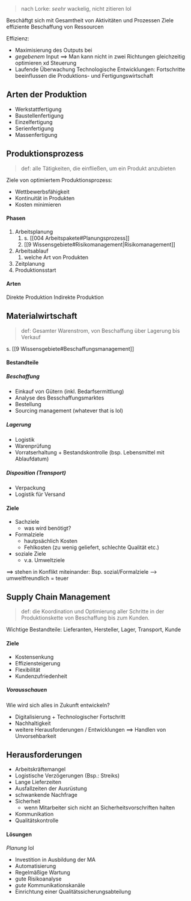 > nach Lorke: _seehr_ wackelig, nicht zitieren lol

Beschäftgt sich mit Gesamtheit von Aktivitäten und Prozessen
Ziele effiziente Beschaffung von Ressourcen

Effizienz:
- Maximisierung des Outputs bei
- _gegebenem_ Input
	==> Man kann nicht in zwei Richtungen gleichzeitig optimieren xd
Steuerung
- Laufende Überwachung
Technologische Entwicklungen: Fortschritte beeinflussen die Produktions- und Fertigungswirtschaft

## Arten der Produktion
- Werkstattfertigung
- Baustellenfertigung
- Einzelfertigung
- Serienfertigung
- Massenfertigung

## Produktionsprozess
> def: alle Tätigkeiten, die einfließen, um ein Produkt anzubieten

Ziele von optimiertem Produktionsprozess:
- Wettbewerbsfähigkeit
- Kontinuität in Produkten
- Kosten minimieren

#### Phasen
1) Arbeitsplanung
	1) s. [[004 Arbeitspakete#Planungsprozess]]
	2) [[9 Wissensgebiete#Risikomanagement|Risikomanagement]]
2) Arbeitsablauf
	1) welche Art von Produkten
3) Zeitplanung
4) Produktionsstart


#### Arten
Direkte Produktion
Indirekte Produktion


## Materialwirtschaft
> def: Gesamter Warenstrom, von Beschaffung über Lagerung bis Verkauf

s. [[9 Wissensgebiete#Beschaffungsmanagement]]

#### Bestandteile
##### Beschaffung
- Einkauf von Gütern (inkl. Bedarfsermittlung)
- Analyse des Besschaffungsmarktes
- Bestellung
- Sourcing management (whatever that is lol)
##### Lagerung
- Logistik
- Warenprüfung
- Vorratserhaltung + Bestandskontrolle (bsp. Lebensmittel mit Ablaufdatum)
##### Disposition (Transport)
- Verpackung
- Logistik für Versand

#### Ziele
- Sachziele
	- was wird benötigt?
- Formalziele
	- hautpsächlich Kosten
	- Fehlkosten (zu wenig geliefert, schlechte Qualität etc.)
- soziale Ziele
	- v.a. Umweltziele

==> stehen in Konflikt miteinander: 
Bsp. sozial/Formalziele --> umweltfreundlich = teuer

## Supply Chain Management
> def: die Koordination und Optimierung aller Schritte in der Produktionskette von Beschaffung bis zum Kunden.

Wichtige Bestandteile: Lieferanten, Hersteller, Lager, Transport, Kunde
#### Ziele
- Kostensenkung
- Effiziensteigerung
- Flexibilität
- Kundenzufriedenheit

##### Vorausschauen
Wie wird sich alles in Zukunft entwickeln?
- Digitalisierung + Technologischer Fortschritt
- Nachhaltigkeit
- weitere Herausforderungen / Entwicklungen
==> Handlen von Unvorsehbarkeit

## Herausforderungen
- Arbeitskräftemangel
- Logistische Verzögerungen (Bsp.: Streiks)
- Lange Lieferzeiten
- Ausfallzeiten der Ausrüstung
- schwankende Nachfrage
- Sicherheit
	- wenn Mitarbeiter sich nicht an Sicherheitsvorschriften halten
- Kommunikation
- Qualitätskontrolle
#### Lösungen
_Planung_ lol
- Investition in Ausbildung der MA
- Automatisierung
- Regelmäßige Wartung
- gute Risikoanalyse
- _gute_ Kommunikationskanäle
- Einrichtung einer Qualitätssicherungsabteilung